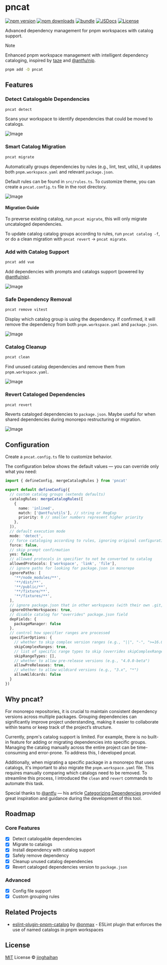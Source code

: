 # pncat

[![npm version][npm-version-src]][npm-version-href]
[![npm downloads][npm-downloads-src]][npm-downloads-href]
[![bundle][bundle-src]][bundle-href]
[![JSDocs][jsdocs-src]][jsdocs-href]
[![License][license-src]][license-href]

Advanced dependency management for pnpm workspaces with catalog support.

> [!NOTE]
> Enhanced pnpm workspace management with intelligent dependency cataloging, inspired by [taze](https://github.com/antfu-collective/taze) and [@antfu/nip](https://github.com/antfu/nip).

```bash
pnpm add -D pncat
```

## Features

### Detect Catalogable Dependencies

```bash
pncat detect
```

Scans your workspace to identify dependencies that could be moved to catalogs.

![Image](/assets/detect.png)

### Smart Catalog Migration

```bash
pncat migrate
```

Automatically groups dependencies by rules (e.g., lint, test, utils), it updates both `pnpm.workspace.yaml` and relevant `package.json`.

Default rules can be found in `src/rules.ts`. To customize theme, you can create a `pncat.config.ts` file in the root directory.

![Image](/assets/migrate.png)

#### Migration Guide

To preverse existing catalog, run `pncat migrate`, this will only migrate uncataloged dependencies.

To update catalog catalog groups according to rules, run `pncat catalog -f`, or do a clean migration with `pncat revert` → `pncat migrate`.

### Add with Catalog Support

```bash
pncat add vue
```

Add dependencies with prompts and catalogs support (powered by [@antfu/nip](https://github.com/antfu/nip)).

![Image](/assets/add.png)

### Safe Dependency Removal

```bash
pncat remove vitest
```

Display which catalog group is using the dependency. If confirmed, it will remove the dependency from both `pnpm.workspace.yaml` and `package.json`.

![Image](/assets/remove.png)

### Catalog Cleanup

```bash
pncat clean
```

Find unused catalog dependencies and remove them from `pnpm.workspace.yaml`.

![Image](/assets/clean.png)

### Revert Cataloged Dependencies

```bash
pncat revert
```

Reverts cataloged dependencies to `package.json`. Maybe useful for when shared dependencies during monorepo restructuring or migration.

![Image](/assets/revert.png)

## Configuration

Create a `pncat.config.ts` file to customize behavior.

The configuration below shows the default values — you can override only what you need:

```ts
import { defineConfig, mergeCatalogRules } from 'pncat'

export default defineConfig({
  // custom catalog groups (extends defaults)
  catalogRules: mergeCatalogRules([
    {
      name: 'inlined',
      match: ['@antfu/utils'], // string or RegExp
      priority: 0 // smaller numbers represent higher priority
    },
  ]),
  // default execution mode
  mode: 'detect',
  // force cataloging according to rules, ignoring original configurations
  force: false,
  // skip prompt confirmation
  yes: false,
  // allowed protocols in specifier to not be converted to catalog
  allowedProtocols: ['workspace', 'link', 'file'],
  // ignore paths for looking for package.json in monorepo
  ignorePaths: [
    '**/node_modules/**',
    '**/dist/**',
    '**/public/**',
    '**/fixture/**',
    '**/fixtures/**',
  ],
  // ignore package.json that in other workspaces (with their own .git,pnpm-workspace.yaml,etc.)
  ignoreOtherWorkspaces: true,
  // disable catalog for "overrides" package.json field
  depFields: {
    packageManager: false
  },
  // control how specifier ranges are processed
  specifierOptions: {
    // whether to skip complex version ranges (e.g., "||", "-", ">=16.0.0")
    skipComplexRanges: true,
    // list of specific range types to skip (overrides skipComplexRanges)
    skipRangeTypes: [],
    // whether to allow pre-release versions (e.g., "4.0.0-beta")
    allowPreReleases: true,
    // whether to allow wildcard versions (e.g., "3.x", "*")
    allowWildcards: false
  }
})
```

## Why pncat?

For monorepo repositories, it is crucial to maintain consistent dependency versions across multiple packages. Grouping dependencies can significantly improve project understanding, making it easier to collaborate within teams or keep track of the project’s structure.

Currently, pnpm's catalog support is limited. For example, there is no built-in feature for adding or migrating dependencies into specific groups. Managing the catalog manually across the entire project can be time-consuming and error-prone. To address this, I developed pncat.

Additionally, when migrating a specific package in a monorepo that uses catalogs, it's important to also migrate the `pnpm.workspace.yaml` file. This requires manually comparing which catalogs need to be removed. To streamline this process, I introduced the `clean` and `revert` commands to automate this task.

Special thanks to [@antfu](https://github.com/antfu) — his article [Categorizing Dependencies](https://antfu.me/posts/categorize-deps) provided great inspiration and guidance during the development of this tool.

## Roadmap

### Core Features
- [x] Detect catalogable dependencies
- [x] Migrate to catalogs
- [x] Install dependency with catalog support
- [x] Safely remove dependency
- [x] Cleanup unused catalog dependencies
- [x] Revert cataloged dependencies version to `package.json`

### Advanced
- [x] Config file support
- [x] Custom grouping rules

## Related Projects

+ [eslint-plugin-pnpm-catalog](https://github.com/onmax/eslint-plugin-pnpm-catalog) by [@onmax](https://github.com/onmax) - ESLint plugin that enforces the use of named catalogs in pnpm workspaces

## License

[MIT](./LICENSE) License © [jinghaihan](https://github.com/jinghaihan)

<!-- Badges -->

[npm-version-src]: https://img.shields.io/npm/v/pncat?style=flat&colorA=080f12&colorB=1fa669
[npm-version-href]: https://npmjs.com/package/pncat
[npm-downloads-src]: https://img.shields.io/npm/dm/pncat?style=flat&colorA=080f12&colorB=1fa669
[npm-downloads-href]: https://npmjs.com/package/pncat
[bundle-src]: https://img.shields.io/bundlephobia/minzip/pncat?style=flat&colorA=080f12&colorB=1fa669&label=minzip
[bundle-href]: https://bundlephobia.com/result?p=pncat
[license-src]: https://img.shields.io/badge/license-MIT-blue.svg?style=flat&colorA=080f12&colorB=1fa669
[license-href]: https://github.com/jinghaihan/pncat/LICENSE
[jsdocs-src]: https://img.shields.io/badge/jsdocs-reference-080f12?style=flat&colorA=080f12&colorB=1fa669
[jsdocs-href]: https://www.jsdocs.io/package/pncat
